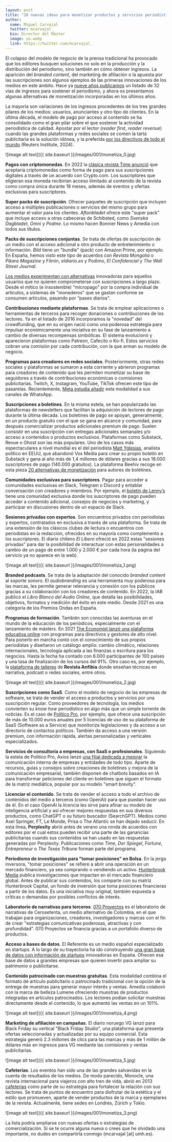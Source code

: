 ```yaml
---
layout: post
title: "20 nuevas ideas para monetizar productos y servicios periodísticos"
author:
  name: Miguel Carvajal
  twitter: mcarvajal_
  bio: Director del Máster
  image: yo.webp
  link: https://twitter.com/mcarvajal_
---
```

El colapso del modelo de negocio de la prensa tradicional ha provocado que los editores busquen soluciones no solo en la producción y la distribución del periodismo, sino también en cómo obtener ingresos. La aparición del *branded content*, del marketing de afiliación o la apuesta por las suscripciones son algunos ejemplos de las primeras innovaciones de los medios en este ámbito. Hace ya [nueve años publicamos](https://mip.umh.es/blog/2016/01/31/vias-ingresos-periodismo-monetizacion/) un listado de 32 vías de ingresos para sostener el periodismo, y ahora os presentamos algunas alternativas de monetización incorporadas en los últimos años. 

La mayoría son variaciones de los ingresos procedentes de los tres grandes pilares de los medios: usuarios, anunciantes y otro tipo de clientes. En la última década, el modelo de pago por acceso al contenido se ha consolidado como el gran pilar sobre el que sostener la actividad periodística de calidad. Apostar por el lector (*reader first*, *reader revenue*) cuando las grandes plataformas y redes sociales se comen la tarta publicitaria es la solución idónea, y la preferida [por los directivos de todo el mundo](https://reutersinstitute.politics.ox.ac.uk/journalism-media-and-technology-trends-and-predictions-2024) (Reuters Institute, 2024).

![image alt text]({{ site.baseurl }}/images/001/monetiza_0.jpg)

**Pagos con criptomonedas**. En 2022 la [clásica revista Time anunció](https://time.com/5955969/time-partners-with-crypto-com/) que aceptaría criptomonedas como forma de pago para sus suscripciones digitales a través de un acuerdo con Crypto.com. Los suscriptores que eligieran esa moneda recibirían acceso ilimitado al contenido de la revista como compra única durante 18 meses, además de eventos y ofertas exclusivas para suscriptores. 

**Super packs de suscripción**. Ofrecer paquetes de suscripción que incluyen acceso a múltiples publicaciones o servicios del mismo grupo para aumentar el valor para los clientes. *Aftonbladet* ofrece este "super pack" que incluye acceso a otras cabeceras de Schibsted, como *Svenska Dagbladet*, *Omni* y *Podme*. Lo mismo hacen Bonnier News y Amedia con todos sus títulos. 

**Packs de suscripciones conjuntas**. Se trata de ofertas de suscripción de un medio con el acceso adicional a otro producto de entretenimiento o información. *Bild* tiene un "bundle" (pack) con Amazon Prime, por ejemplo. En España, hemos visto este tipo de acuerdos con *Revista Mongolia* o *Pikara Magazine* y Filmin, *eldiario.es* y Podimo, *El Confidencial* y *The Wall Street Journal*. 

[Los medios experimentan con alternativas](https://theaudiencers.com/dont-feel-like-subscribing-12-examples-of-alternatives-to-increase-arpu/) innovadoras para aquellos usuarios que no quieren comprometerse con suscripciones a largo plazo. Desde el mítico (e insostenible) "micropago" por la compra individual de artículos, a sistemas de "monederos" que se gastan conforme se consumen artículos, pasando por “pases diarios”. 

**Contribuciones mediante plataformas**. Se trata de emplear aplicaciones o herramientas de terceros para recoger donaciones o contribuciones de los lectores. Ya en el listado de 2016 incorporamos la "novedad" del crowdfunding, que en su origen nació como una poderosa estrategia para impulsar económicamente una iniciativa en su fase de lanzamiento a cambio de diversas recompensas simbólicas. El sistema evolucionó y aparecieron plataformas como Patreon, Cafecito o Ko-fi. Estos servicios cobran una comisión por cada contribución, con la que arman su modelo de negocio.

**Programas para creadores en redes sociales**. Posteriormente, otras redes sociales y plataformas se sumaron a esta corriente y abrieron programas para creadores de contenido que les permiten monetizar su base de seguidores a través de contribuciones económicas o comisiones publicitarias. Twitch, X, Instagram, YouTube, TikTok ofrecen este tipo de pasarelas. Recientemente, [Meta estudia añadir](https://www.nytimes.com/2024/09/24/business/media/whatsapp-news-outlets.html) esta modalidad a sus canales de WhatsApp.

**Suscripciones a boletines**. En la misma estela, se han popularizado las plataformas de newsletters que facilitan la adquisición de lectores de pago durante la última década. Los boletines de pago se apoyan, generalmente, en un producto gratuito con el que se gana en alcance y comunidad, para después comercializar productos adicionales premium de pago. Suelen consistir en una suscripción con entregas adicionales semanales y/o acceso a contenidos  o productos exclusivos. Plataformas como Substack, Revue o Ghost son las más populares. Uno de los casos más espectaculares a nivel mundial es el del periodista [Matt Yglesias](https://www.slowboring.com/), analista político en EEUU, que abandonó Vox Media para crear su propio boletín en Substack y gana al año más de 1,4 millones de dólares gracias a sus 18.000 suscriptores de pago (140.000 gratuitos). La plataforma Beehiv recoge en esta pieza [20 alternativas de monetización](https://blog.beehiiv.com/p/20-ways-to-monetize-your-newsletter) para autores de boletines.

**Comunidades exclusivas para suscriptores**. Pagar para acceder a comunidades exclusivas en Slack, Telegram o Discord y entablar conversación con creadores y miembros. Por ejemplo, el [boletín de Lenny’s](https://www.lennysnewsletter.com/p/community) tiene una comunidad exclusiva donde los suscriptores de pago pueden acceder a contenido adicional, consejos de negocios y marketing, y participar en discusiones dentro de un espacio de Slack.

**Sesiones privadas con expertos**. Son encuentros privados con periodistas y expertos, contratados en exclusiva a través de una plataforma. Se trata de una extensión de los clásicos clubes de lectura o encuentros con periodistas en la redacción, ofrecidos en su mayoría como complemento a los suscriptores. El diario chileno *El Líbero* ofreció en 2022 estas "sesiones privadas" para dar la posibilidad de interactuar con estas personalidades a cambio de un pago de entre 1.000 y 2.000 € por cada hora (la página del servicio ya no aparece en la web). 

![image alt text]({{ site.baseurl }}/images/001/monetiza_1.png)

**Branded podcasts**. Se trata de la adaptación del conocido *branded content* al soporte sonoro. El *audiobranding* es una herramienta muy poderosa para las marcas, les permite generar relevancia y conexión con los públicos gracias a su colaboración con los creadores de contenido. En 2022, la IAB publicó el *Libro Blanco del Audio Online*, que detalla las posibilidades, objetivos, formatos y medición del éxito en este medio. Desde 2021 es una categoría de los Premios Ondas en España.

**Programas de formación**. También son conocidas las aventuras en el mundo de la educación de los periódicos, especialmente con el lanzamiento de másters. En 2021 [The Economist lanzó una plataforma educativa online](https://education.economist.com/) con programas para directivos y gestores de alto nivel. Para ponerlo en marcha contó con el conocimiento de sus propios periodistas y diseñaron un catálogo amplio: cambio climático, relaciones internacionales, tecnología aplicada a las finanzas o escritura para los negocios. Hasta la fecha ha contado con 6.000 participantes de 100 países y una tasa de finalización de los cursos del 91%. Otro caso es, por ejemplo, la [plataforma de talleres](https://www.revistaanfibia.com/talleres/) de **Revista Anfibia** donde enseñan técnicas en narrativa, podcast o redes sociales, entre otros. 

![image alt text]({{ site.baseurl }}/images/001/monetiza_2.jpg)

**Suscripciones como SaaS**. Como el modelo de negocio de las empresas de software, se trata de vender el acceso a productos y servicios por una suscripción regular. Como proveedores de tecnología, los medios convierten su *know how* periodístico en algo más que un simple torrente de noticias. Es el caso de [Político Pro](https://www.politicopro.com), por ejemplo, que ofrece una suscripción de más de 10.000 euros anuales por 5 licencias de uso de su plataforma de  SaaS (Software as a Service) que monitoriza legislaciones y da acceso a un directorio de contactos políticos. También da acceso a una versión premium, con información rápida, alertas personalizadas y verticales especializados. 

**Servicios de consultoría a empresas, con SaaS o profesionales**. Siguiendo la estela de Politico Pro, Axios lanzó [una filial dedicada a mejorar](https://www.axioshq.com/) la comunicación interna de empresas y entidades de todo tipo. Aparte de recursos, guías y consejos sobre creaciones de boletines y mejora de la comunicación empresarial, también disponen de chatbots basados en IA para transformar peticiones del cliente en boletines que siguen el formato de la matriz mediática, popular por su modelo "smart brevity".

**Licenciar el contenido**. Se trata de vender el acceso a todo el archivo de contenidos del medio a terceros (como OpenAi) para que puedan hacer uso de él. En el caso OpenAi la licencia les sirve para afinar su modelo de inteligencia artificial y así ofrecer mejores respuestas en sus diversos productos, como ChatGPT o su futuro buscador (SearchGPT). Medios como Axel Springer, FT, Le Monde, Prisa o The Atlantic se han dejado seducir. En esta línea, **Perplexity** abrió antes de verano una ronda de acuerdos con editores por el cual estos pueden recibir una parte de las ganancias publicitarias cuando sus contenidos se han usado en las respuestas generadas por Perplexity. Publicaciones como *Time*, *Der Spiegel*, *Fortune*, *Entrepreneur* o *The Texas Tribune* forman parte del programa.

**Periodismo de investigación para "tomar posiciones" en Bolsa**. En la jerga inversora, "tomar posiciones" se refiere a abrir una operación en un mercado financiero, ya sea comprando o vendiendo un activo. [Hunterbrook Media](https://hntrbrk.com/) publica investigaciones que impactan en el mercado financiero global. Antes de publicar sus contenidos, los comparte con su matriz Hunterbrook Capital, un fondo de inversión que toma posiciones financieras a partir de los datos. Es una iniciativa muy original, también expuesta a críticas o demandas por posibles conflictos de interés.

**Laboratorio de narrativas para terceros**. [070 Proyectos](https://cerosetenta.uniandes.edu.co/proyectos/) es el laboratorio de narrativas de Cerosetenta, un medio alternativo de Colombia, en el que trabajan para organizaciones, creadores, investigadores y marcas con el fin de crear "estrategias comunicativas poderosas, atractivas y con profundidad". 070 Proyectos se financia gracias a un portafolio diverso de productos.  

**Acceso a bases de datos**. El Referente es un medio español especializado en startups. A lo largo de su trayectoria ha ido construyendo [una gran base de datos con información de startups](https://elreferente.es/ecosistema-startup/) innovadoras en España. Ofrecen esa base de datos a grandes empresas que quieren invertir para ampliar su patrimonio o publicitarse.

**Contenido patrocinado con muestras gratuitas**. Esta modalidad combina el formato de artículo publicitario o patrocinado tradicional con la opción de la entrega de muestras para generar mayor interés y ventas. Amedia colaboró con la marca de belleza Lumene ofreciendo muestras de productos integradas en artículos patrocinados. Los lectores podían solicitar muestras directamente desde el contenido, lo que aumentó las ventas en un 101%. 

![image alt text]({{ site.baseurl }}/images/001/monetiza_4.png)

**Marketing de afiliación en campañas**. El diario noruego VG lanzó para Black Friday su vertical "Black Friday Studio", una plataforma que presenta ofertas seleccionadas y actualizadas por su equipo comercial. Esta estrategia generó 2.3 millones de clics para las marcas y más de 1 millón de dólares más en ingresos para VG mediante las comisiones y ventas publicitarias.

![image alt text]({{ site.baseurl }}/images/001/monetiza_5.jpg)


**Cafeterías**. Los eventos han sido una de las grandes salvavidas en la cuenta de resultados de los medios. De modo parecido, Monocle, una revista internacional para viajeros con alto tren de vida, abrió en 2013 [cafeterías](https://monocle.com/about/contacts/monocle-cafe-london/) como parte de su estrategia para fortalecer la relación con sus lectores. Se trata de puntos de encuentro para disfrutar de la estética y el estilo que promueven, aparte de vender productos de la marca y ejemplares de la revista. Actualmente, tiene sedes en Londres, Zúrich y Tokio.

![image alt text]({{ site.baseurl }}/images/001/monetiza_3.png)

La lista podría ampliarse con nuevas ofertas o estrategias de comercialización. Si se te ocurre alguna nueva o crees que he olvidado una importante, no dudes en compartirla conmigo (mcarvajal [at] umh.es).

